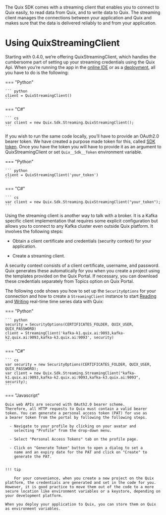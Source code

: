 The Quix SDK comes with a streaming client that enables you to connect
to Quix easily, to read data from Quix, and to write data to Quix. The
streaming client manages the connections between your application and
Quix and makes sure that the data is delivered reliably to and from your
application.

# Using QuixStreamingClient

Starting with 0.4.0, we’re offering QuixStreamingClient, which handles
the cumbersome part of setting up your streaming credentials using the
Quix Api. When you’re running the app in the [online
IDE](../platform/definitions.md#_online_ide) or as a
[deployment](../platform/definitions.md#_deployment), all you have to
do is the following:

=== "Python"
    
    ``` python
    client = QuixStreamingClient()
    ```

=== "C\#"
    
    ``` cs
    var client = new Quix.Sdk.Streaming.QuixStreamingClient();
    ```



If you wish to run the same code locally, you’ll have to provide an
OAuth2.0 bearer token. We have created a purpose made token for this,
called [SDK token](platform::how-to/use-sdk-token.md). Once you have
the token you will have to provide it as an argument to
QuixStreamingClient or set
`Quix__Sdk__Token`
environment variable.



=== "Python"
    
    ``` python
    client = QuixStreamingClient('your_token')
    ```

=== "C\#"
    
    ``` cs
    var client = new Quix.Sdk.Streaming.QuixStreamingClient("your_token");
    ```
       
    
Using the streaming client is another way to talk with a broker. It
is a Kafka specific client implementation that requires some
explicit configuration but allows you to connect to any Kafka
cluster even outside Quix platform. It involves the following steps:

  - Obtain a client certificate and credentials (security context)
	for your application.

  - Create a streaming client.

A security context consists of a client certificate, username, and
password. Quix generates these automatically for you when you create
a project using the templates provided on the Quix Portal. If
necessary, you can download these credentials separately from Topics
option on Quix Portal.

The following code shows you how to set up the `SecurityOptions` for
your connection and how to create a `StreamingClient` instance to
start [Reading](read.md) and [Writing](write.md) real-time
time series data with Quix:
    
    
    
=== "Python"
	
	``` python
	security = SecurityOptions(CERTIFICATES_FOLDER, QUIX_USER, QUIX_PASSWORD)
	client = StreamingClient('kafka-k1.quix.ai:9093,kafka-k2.quix.ai:9093,kafka-k3.quix.ai:9093', security)
	```

=== "C\#"
	
	``` cs
	var security = new SecurityOptions(CERTIFICATES_FOLDER, QUIX_USER, QUIX_PASSWORD);
	var client = new Quix.Sdk.Streaming.StreamingClient("kafka-k1.quix.ai:9093,kafka-k2.quix.ai:9093,kafka-k3.quix.ai:9093", security);
	```

=== "Javascript"

	Quix web APIs are secured with OAuth2.0 bearer scheme.
	Therefore, all HTTP requests to Quix must contain a valid bearer
	token. You can generate a personal access token (PAT) for use as
	a bearer token from the portal by following the following steps.
	
	  - Navigate to your profile by clicking on your avatar and
		selecting "Profile" from the drop-down menu.
	
	  - Select "Personal Access Tokens" tab on the profile page.
	
	  - Click on "Generate Token" button to open a dialog to set a
		name and an expiry date for the PAT and click on "Create" to
		generate the PAT.
  
   
    !!! tip
    
		For your convenience, when you create a new project on the Quix platform, the credentials are generated and set in the code for you. However, it is good practice to move them out of the code to a more secure location like environment variables or a keystore, depending on your development platform.
    
    When you deploy your application to Quix, you can store them on Quix
    as environment variables.
    
    
    
    


